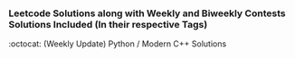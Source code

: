 ### Leetcode Solutions along with Weekly and Biweekly Contests Solutions Included (In their respective Tags)

:octocat: (Weekly Update) Python / Modern C++ Solutions
